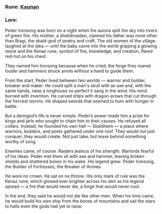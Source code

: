 ### Rune: [Kaunan](https://en.wikipedia.org/wiki/Kaunan)

### Lore: 
Peder Ironsong was born on a night when the aurora split the sky into rivers of green fire. His mother, a shieldmaiden, claimed his father was none other than Bragi, the skald-god of poetry and craft. The old women of the village laughed at the idea — until the baby came into the world gripping a glowing stone and the Kenaz rune, symbol of fire, knowledge, and creation, flared red-hot on his chest.

They named him Ironsong because when he cried, the forge fires roared louder and hammers struck anvils without a hand to guide them.

From the start, Peder lived between two worlds — warrior and builder, breaker and maker. He could split a man's skull with an axe and, with the same hands, raise a longhouse so perfect it sang in the wind. His mind burned with invention. He carved ships with dragon-prows that cut through the fiercest storms. He shaped swords that seemed to hum with hunger in battle.

But a demigod’s life is never simple. Peder’s power made him a prize for kings and jarls who sought to chain him to their causes. He refused all collars. Instead, he founded his own hall — Skaldheim — a place where warriors, builders, and poets gathered under one roof. They would not just conquer; they would create. Not just take; but leave behind something worthy of song.

Enemies came, of course. Raiders jealous of his strength. Warlords fearful of his ideas. Peder met them all with axe and hammer, leaving broken shields and shattered bones in his wake. His legend grew: Peder Ironsong, the Builder of Fortresses, the Breaker of Armies.

He wore no crown. He sat on no throne. His only mark of rule was the Kenaz rune, which glowed ever brighter across his skin as his legend spread — a fire that would never die, a forge that would never cool.

In the end, they said he would not die like other men. When his time came, he would build his own ship from the bones of mountains and sail the stars to halls even the gods had yet to raise.
